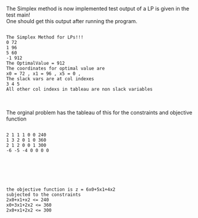 
The Simplex method is now implemented test output of a LP is given in the test main!
<br>
One should get this output after running the program.
<br>

<pre>
<code>
The Simplex Method for LPs!!! 
0 72 
1 96 
5 60 
-1 912 
The OptimalValue = 912
The coordinates for optimal value are 
x0 = 72 , x1 = 96 , x5 = 0 , 
The slack vars are at col indexes 
3 4 5 
All other col indexs in tableau are non slack variables 
</code>
</pre>
<br>
The orginal problem has the tableau of this for the constraints and objective function
<br>
<pre>
<code>
2 1 1 1 0 0 240 
1 3 2 0 1 0 360 
2 1 2 0 0 1 300 
-6 -5 -4 0 0 0 0 
</code>

</pre>
<br>
<pre>
<code>
the objective function is z = 6x0+5x1+4x2
subjected to the constraints
2x0+x1+x2 <= 240
x0+3x1+2x2 <= 360
2x0+x1+2x2 <= 300
</code>

</pre>
